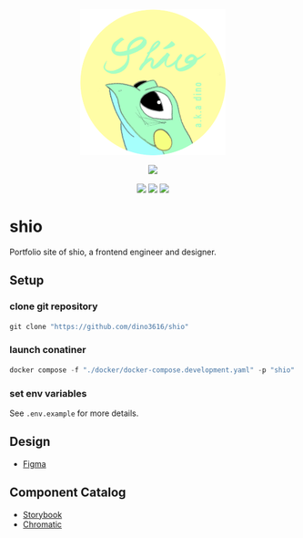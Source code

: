 <!-- markdownlint-disable MD033 MD041 -->

<div align="center">
  <img src="./doc/favicon.png" width="256px" />
</div>

<p align="center">
  <a href="https://skillicons.dev">
    <img src="https://skillicons.dev/icons?i=ts,nextjs,react,tailwind,nestjs,prisma,mongodb,jest,graphql,docker,vscode,githubactions" />
  </a>
</p>

<p align="center">
  <img src="https://img.shields.io/badge/license-MIT-orange" />
  <img src="https://img.shields.io/badge/codespaces-available-brightgreen" />
  <img src="https://img.shields.io/badge/storybook-available-brightgreen" />
</p>

# shio

Portfolio site of shio, a frontend engineer and designer.

## Setup

### clone git repository

```powershell
git clone "https://github.com/dino3616/shio"
```

### launch conatiner

```powershell
docker compose -f "./docker/docker-compose.development.yaml" -p "shio" up -d
```

### set env variables

See `.env.example` for more details.

## Design

- [Figma](https://www.figma.com/file/wIpzL4L6xxDhB7TGejMBBk/shio.studio?type=design&node-id=0%3A1&t=NCMus2qNahWHhVM7-1)

## Component Catalog

- [Storybook](https://main--638d5245f83a0dc73205cd8e.chromatic.com)
- [Chromatic](https://www.chromatic.com/library?appId=638d5245f83a0dc73205cd8e&branch=main)
